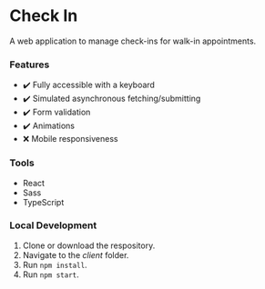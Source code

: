 # Check In
A web application to manage check-ins for walk-in appointments.

### Features
- ✔️ Fully accessible with a keyboard
- ✔️ Simulated asynchronous fetching/submitting
- ✔️ Form validation
- ✔️ Animations
- ❌ Mobile responsiveness

### Tools
- React
- Sass
- TypeScript

### Local Development
1. Clone or download the respository.
2. Navigate to the *client* folder.
3. Run `npm install`.
4. Run `npm start`.
